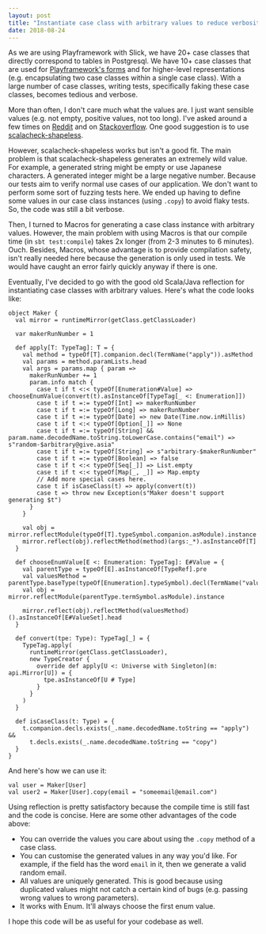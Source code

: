 ```yaml
---
layout: post
title: "Instantiate case class with arbitrary values to reduce verbosity in tests"
date: 2018-08-24
---
```


As we are using Playframework with Slick, we have 20+ case classes that directly correspond to tables in Postgresql.
We have 10+ case classes that are used for [Playframework's forms](https://www.playframework.com/documentation/2.6.x/ScalaForms) and for higher-level representations (e.g. encapsulating two case classes within a single case class). With a large number of case classes, writing tests, specifically faking these case classes, becomes tedious and verbose.

More than often, I don't care much what the values are. I just want sensible values (e.g. not empty, positive values, not too long). I've asked around a few times on [Reddit](https://www.reddit.com/r/scala/comments/8kaguf/use_scalacheckshapeless_to_instantiate_a_case/) and on [Stackoverflow](https://stackoverflow.com/questions/47482542/generate-a-function-to-instantiate-a-case-class-with-default-values-using-scala). One good suggestion is to use [scalacheck-shapeless](https://github.com/alexarchambault/scalacheck-shapeless).

However, scalacheck-shapeless works but isn't a good fit. The main problem is that scalacheck-shapeless generates an extremely wild value. For example, a generated string might be empty or use Japanese characters. A generated integer might be a large negative number. Because our tests aim to verify normal use cases of our application. We don't want to perform some sort of fuzzing tests here. We ended up having to define some values in our case class instances (using `.copy`) to avoid flaky tests. So, the code was still a bit verbose.

Then, I turned to Macros for generating a case class instance with arbitrary values. However, the main problem with using Macros is that our compile time (in `sbt test:compile`) takes 2x longer (from 2-3 minutes to 6 minutes). Ouch. Besides, Macros, whose advantage is to provide compilation safety, isn't really needed here because the generation is only used in tests. We would have caught an error fairly quickly anyway if there is one.

Eventually, I've decided to go with the good old Scala/Java reflection for instantiating case classes with arbitrary values. Here's what the code looks like:

```
object Maker {
  val mirror = runtimeMirror(getClass.getClassLoader)

  var makerRunNumber = 1

  def apply[T: TypeTag]: T = {
    val method = typeOf[T].companion.decl(TermName("apply")).asMethod
    val params = method.paramLists.head
    val args = params.map { param =>
      makerRunNumber += 1
      param.info match {
        case t if t <:< typeOf[Enumeration#Value] => chooseEnumValue(convert(t).asInstanceOf[TypeTag[_ <: Enumeration]])
        case t if t =:= typeOf[Int] => makerRunNumber
        case t if t =:= typeOf[Long] => makerRunNumber
        case t if t =:= typeOf[Date] => new Date(Time.now.inMillis)
        case t if t <:< typeOf[Option[_]] => None
        case t if t =:= typeOf[String] && param.name.decodedName.toString.toLowerCase.contains("email") => s"random-$arbitrary@give.asia"
        case t if t =:= typeOf[String] => s"arbitrary-$makerRunNumber"
        case t if t =:= typeOf[Boolean] => false
        case t if t <:< typeOf[Seq[_]] => List.empty
        case t if t <:< typeOf[Map[_, _]] => Map.empty
        // Add more special cases here.
        case t if isCaseClass(t) => apply(convert(t))
        case t => throw new Exception(s"Maker doesn't support generating $t")
      }
    }

    val obj = mirror.reflectModule(typeOf[T].typeSymbol.companion.asModule).instance
    mirror.reflect(obj).reflectMethod(method)(args:_*).asInstanceOf[T]
  }

  def chooseEnumValue[E <: Enumeration: TypeTag]: E#Value = {
    val parentType = typeOf[E].asInstanceOf[TypeRef].pre
    val valuesMethod = parentType.baseType(typeOf[Enumeration].typeSymbol).decl(TermName("values")).asMethod
    val obj = mirror.reflectModule(parentType.termSymbol.asModule).instance

    mirror.reflect(obj).reflectMethod(valuesMethod)().asInstanceOf[E#ValueSet].head
  }

  def convert(tpe: Type): TypeTag[_] = {
    TypeTag.apply(
      runtimeMirror(getClass.getClassLoader),
      new TypeCreator {
        override def apply[U <: Universe with Singleton](m: api.Mirror[U]) = {
          tpe.asInstanceOf[U # Type]
        }
      }
    )
  }

  def isCaseClass(t: Type) = {
    t.companion.decls.exists(_.name.decodedName.toString == "apply") &&
      t.decls.exists(_.name.decodedName.toString == "copy")
  }
}
```

And here's how we can use it:

```
val user = Maker[User]
val user2 = Maker[User].copy(email = "someemail@email.com")
```

Using reflection is pretty satisfactory because the compile time is still fast and the code is concise. Here are some other advantages of the code above:

* You can override the values you care about using the `.copy` method of a case class.
* You can customise the generated values in any way you'd like. For example, if the field has the word `email` in it, then we generate a valid random email.
* All values are uniquely generated. This is good because using duplicated values might not catch a certain kind of bugs (e.g. passing wrong values to wrong parameters).
* It works with Enum. It'll always choose the first enum value.

I hope this code will be as useful for your codebase as well.

